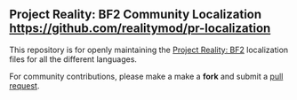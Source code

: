 Project Reality: BF2 Community Localization
https://github.com/realitymod/pr-localization
---------------------

This repository is for openly maintaining the [Project Reality: BF2](http://www.realitymod.com) localization files for all the different languages.

For community contributions, please make a make a **fork** and submit a [pull request](https://help.github.com/articles/using-pull-requests).
